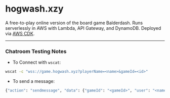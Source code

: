 # hogwash.xzy
A free-to-play online version of the board game Balderdash. Runs serverlessly in AWS with Lambda, API Gateway, and DynamoDB. Deployed via [AWS CDK](https://docs.aws.amazon.com/cdk/latest/guide/home.html).

----

### Chatroom Testing Notes
- To Connect with `wscat`:
```bash
wscat -c "wss://game.hogwash.xyz?playerName=<name>&gameId=<id>"
```
- To send a message:
```bash
{"action": "sendmessage", "data": {"gameId": "<gameId>", "user": "<name>", "message": "hello world"}}
```
